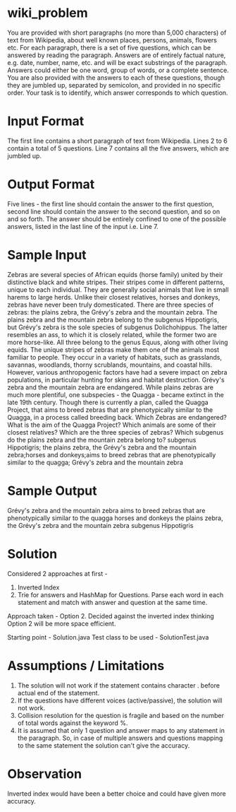 # wiki_problem
You are provided with short paragraphs (no more than 5,000 characters) of text from Wikipedia, about well known places, persons, animals, flowers etc. For each paragraph, there is a set of five questions, which can be answered by reading the paragraph. Answers are of entirely factual nature, e.g. date, number, name, etc. and will be exact substrings of the paragraph. Answers could either be one word, group of words, or a complete sentence. You are also provided with the answers to each of these questions, though they are jumbled up, separated by semicolon, and provided in no specific order. Your task is to identify, which answer corresponds to which question.

# Input Format
The first line contains a short paragraph of text from Wikipedia. Lines 2 to 6 contain a total of 5 questions.
Line 7 contains all the five answers, which are jumbled up.

# Output Format
Five lines - the first line should contain the answer to the first question, second line should contain the answer to the second question, and so on and so forth.
The answer should be entirely confined to one of the possible answers, listed in the last line of the input i.e. Line 7.

# Sample Input
Zebras are several species of African equids (horse family) united by their distinctive black and white stripes. Their stripes come in different patterns, unique to each individual. They are generally social animals that live in small harems to large herds. Unlike their closest relatives, horses and donkeys, zebras have never been truly domesticated. There are three species of zebras: the plains zebra, the Grévy's zebra and the mountain zebra. The plains zebra and the mountain zebra belong to the subgenus Hippotigris, but Grévy's zebra is the sole species of subgenus Dolichohippus. The latter resembles an ass, to which it is closely related, while the former two are more horse-like. All three belong to the genus Equus, along with other living equids. The unique stripes of zebras make them one of the animals most familiar to people. They occur in a variety of habitats, such as grasslands, savannas, woodlands, thorny scrublands, mountains, and coastal hills. However, various anthropogenic factors have had a severe impact on zebra populations, in particular hunting for skins and habitat destruction. Grévy's zebra and the mountain zebra are endangered. While plains zebras are much more plentiful, one subspecies - the Quagga - became extinct in the late 19th century. Though there is currently a plan, called the Quagga Project, that aims to breed zebras that are phenotypically similar to the Quagga, in a process called breeding back.
Which Zebras are endangered?
What is the aim of the Quagga Project?
Which animals are some of their closest relatives?
Which are the three species of zebras?
Which subgenus do the plains zebra and the mountain zebra belong to?
subgenus Hippotigris; the plains zebra, the Grévy's zebra and the mountain zebra;horses and donkeys;aims to breed zebras that are phenotypically similar to the quagga; Grévy's zebra and the mountain zebra

# Sample Output
Grévy's zebra and the mountain zebra
aims to breed zebras that are phenotypically similar to the quagga horses and donkeys
the plains zebra, the Grévy's zebra and the mountain zebra subgenus Hippotigris



# Solution
Considered 2 approaches at first -
1. Inverted Index
2. Trie for answers and HashMap for Questions. Parse each word in each statement and match with answer and question at the same time.

Approach taken - Option 2.
	Decided against the inverted index thinking Option 2 will be more space efficient.

Starting point - Solution.java
Test class to be used - SolutionTest.java


# Assumptions / Limitations
1. The solution will not work if the statement contains character . before actual end of the statement.
2. If the questions have different voices (active/passive), the solution will not work.
3. Collision resolution for the question is fragile and based on the number of total words against the keyword %.
4. It is assumed that only 1 question and answer maps to any statement in the paragraph. So, in case of multiple
   answers and questions mapping to the same statement the solution can't give the accuracy.


# Observation
Inverted index would have been a better choice and could have given more accuracy.
